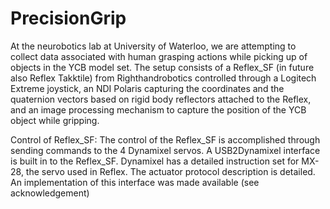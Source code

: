 # PrecisionGrip

At the neurobotics lab at University of Waterloo, we are attempting to collect data associated with human grasping actions while picking up of objects in the YCB model set. The setup consists of a Reflex_SF (in future also Reflex Takktile) from Righthandrobotics controlled through a Logitech Extreme joystick, an NDI Polaris capturing the coordinates and the quaternion vectors based on rigid body reflectors attached to the Reflex, and an image processing mechanism to capture the position of the YCB object while gripping. 

Control of Reflex_SF: The control of the Reflex_SF is accomplished through sending commands to the 4 Dynamixel servos. A USB2Dynamixel interface is built in to the Reflex_SF. Dynamixel has a detailed instruction set for MX-28, the servo used in Reflex. The actuator protocol description is detailed. An implementation of this interface was made available (see acknowledgement)
